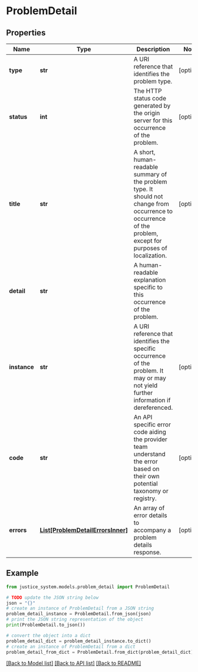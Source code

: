 # ProblemDetail


## Properties

Name | Type | Description | Notes
------------ | ------------- | ------------- | -------------
**type** | **str** | A URI reference that identifies the problem type. | [optional] 
**status** | **int** | The HTTP status code generated by the origin server for this occurrence of the problem. | [optional] 
**title** | **str** | A short, human-readable summary of the problem type. It should not change from occurrence to occurrence of the problem, except for purposes of localization. | [optional] 
**detail** | **str** | A human-readable explanation specific to this occurrence of the problem. | 
**instance** | **str** | A URI reference that identifies the specific occurrence of the problem. It may or may not yield further information if dereferenced. | [optional] 
**code** | **str** | An API specific error code aiding the provider team understand the error based on their own potential taxonomy or registry. | [optional] 
**errors** | [**List[ProblemDetailErrorsInner]**](ProblemDetailErrorsInner.md) | An array of error details to accompany a problem details response. | [optional] 

## Example

```python
from justice_system.models.problem_detail import ProblemDetail

# TODO update the JSON string below
json = "{}"
# create an instance of ProblemDetail from a JSON string
problem_detail_instance = ProblemDetail.from_json(json)
# print the JSON string representation of the object
print(ProblemDetail.to_json())

# convert the object into a dict
problem_detail_dict = problem_detail_instance.to_dict()
# create an instance of ProblemDetail from a dict
problem_detail_from_dict = ProblemDetail.from_dict(problem_detail_dict)
```
[[Back to Model list]](../README.md#documentation-for-models) [[Back to API list]](../README.md#documentation-for-api-endpoints) [[Back to README]](../README.md)


